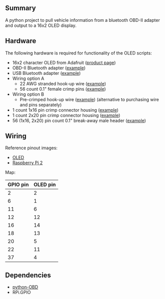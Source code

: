 ## Summary
A python project to pull vehicle information from a bluetooth OBD-II adapter and output to a 16x2 OLED display.

## Hardware
The following hardware is required for functionality of the OLED scripts:

* 16x2 character OLED from Adafruit ([product page](https://www.adafruit.com/products/823))
* OBD-II Bluetooth adapter ([example](http://www.amazon.com/Veepeak-Bluetooth-Scanner-Automotive-Diagnostic/dp/B011NSX27A))
* USB Bluetooth adapter ([example](http://www.amazon.com/Kinivo-BTD-300-Bluetooth-Energy-adapter/dp/B005Z5HT2M))
* Wiring option A
    * 22 AWG stranded hook-up wire ([example](https://www.sparkfun.com/products/11375))
    * 56 count 0.1" female crimp pins ([example](https://www.pololu.com/product/1930))
* Wiring option B
   * Pre-crimped hook-up wire ([example](https://www.pololu.com/category/71/wires-with-pre-crimped-terminals)) (alternative to purchasing wire and pins separately)
* 1 count 1x16 pin crimp connector housing ([example](https://www.pololu.com/product/1920))
* 1 count 2x20 pin crimp connector housing ([example](https://www.pololu.com/product/1992))
* 56 (1x16, 2x20) pin count 0.1" break-away male header ([example](https://www.pololu.com/product/965))

## Wiring

Reference pinout images:

* [OLED](http://i.imgur.com/RcIjjdA.jpg) 
* [Raspberry Pi 2](http://i.imgur.com/FCB5swt.png)

Map:

| GPIO pin | OLED pin |
| --- | ---|
| 2 | 2 |
| 6 | 1 |
| 11 | 6 |
| 12 | 12 |
| 16 | 14 |
| 18 | 13 |
| 20 | 5 |
| 22 | 11 |
| 37 | 4 |

## Dependencies

* [python-OBD](https://github.com/brendan-w/python-OBD)
* RPi.GPIO
